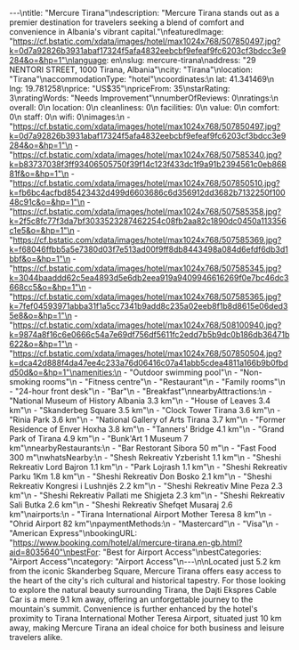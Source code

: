 ---\ntitle: "Mercure Tirana"\ndescription: "Mercure Tirana stands out as a premier destination for travelers seeking a blend of comfort and convenience in Albania's vibrant capital."\nfeaturedImage: "https://cf.bstatic.com/xdata/images/hotel/max1024x768/507850497.jpg?k=0d7a92826b3931abaf17324f5afa4832eebcbf9efeaf9fc6203cf3bdcc3e9284&o=&hp=1"\nlanguage: en\nslug: mercure-tirana\naddress: "29 NENTORI STREET, 1000 Tirana, Albania"\ncity: "Tirana"\nlocation: "Tirana"\naccommodationType: "hotel"\ncoordinates:\n  lat: 41.341469\n  lng: 19.781258\nprice: "US$35"\npriceFrom: 35\nstarRating: 3\nratingWords: "Needs Improvement"\nnumberOfReviews: 0\nratings:\n  overall: 0\n  location: 0\n  cleanliness: 0\n  facilities: 0\n  value: 0\n  comfort: 0\n  staff: 0\n  wifi: 0\nimages:\n  - "https://cf.bstatic.com/xdata/images/hotel/max1024x768/507850497.jpg?k=0d7a92826b3931abaf17324f5afa4832eebcbf9efeaf9fc6203cf3bdcc3e9284&o=&hp=1"\n  - "https://cf.bstatic.com/xdata/images/hotel/max1024x768/507585340.jpg?k=b83737038f3ff93406505750f39f14c123f433dc1f9a91b2394561c0eb86881f&o=&hp=1"\n  - "https://cf.bstatic.com/xdata/images/hotel/max1024x768/507850510.jpg?k=fb6bc4acfbd85423432d499d6603686c6d356912dd3682b7132250f10048c91c&o=&hp=1"\n  - "https://cf.bstatic.com/xdata/images/hotel/max1024x768/507585358.jpg?k=2f5c8fc77f3da7bf3033523287462254c08fb2aa82c1890dc0450a113356c1e5&o=&hp=1"\n  - "https://cf.bstatic.com/xdata/images/hotel/max1024x768/507585369.jpg?k=f68046ffbb5a5e7380d03f7e513ad00f9ff8db8443498a084d6efdf6db3d1bbf&o=&hp=1"\n  - "https://cf.bstatic.com/xdata/images/hotel/max1024x768/507585345.jpg?k=3044baaddd62c5ea4893d5e6db2eea919a9409946616269f0e7bc46dc3668cc5&o=&hp=1"\n  - "https://cf.bstatic.com/xdata/images/hotel/max1024x768/507585365.jpg?k=7fef04593971abba31f1a5cc7341b9add8c235a02eeb8f1b8d8615e06ded35e8&o=&hp=1"\n  - "https://cf.bstatic.com/xdata/images/hotel/max1024x768/508100940.jpg?k=9874a8f16c6e0666c54a7e69df756df5611fc2edd7b5b9dc0b186db36471b622&o=&hp=1"\n  - "https://cf.bstatic.com/xdata/images/hotel/max1024x768/507850504.jpg?k=dca42d888f4da47ee4c233a76d06416c07a41abb5cdea4811a166b9b0fbdd50d&o=&hp=1"\namenities:\n  - "Outdoor swimming pool"\n  - "Non-smoking rooms"\n  - "Fitness centre"\n  - "Restaurant"\n  - "Family rooms"\n  - "24-hour front desk"\n  - "Bar"\n  - "Breakfast"\nnearbyAttractions:\n  - "National Museum of History Albania 3.3 km"\n  - "House of Leaves 3.4 km"\n  - "Skanderbeg Square 3.5 km"\n  - "Clock Tower Tirana 3.6 km"\n  - "Rinia Park 3.6 km"\n  - "National Gallery of Arts Tirana 3.7 km"\n  - "Former Residence of Enver Hoxha 3.8 km"\n  - "Tanners' Bridge 4.1 km"\n  - "Grand Park of Tirana 4.9 km"\n  - "Bunk'Art 1 Museum 7 km"\nnearbyRestaurants:\n  - "Bar Restorant Sibora 50 m"\n  - "Fast Food 300 m"\nwhatsNearby:\n  - "Shesh Rekreativ Yzberisht 1.1 km"\n  - "Sheshi Rekreativ Lord Bajron 1.1 km"\n  - "Park Lojrash 1.1 km"\n  - "Sheshi Rekreativ Parku 1Km 1.8 km"\n  - "Sheshi Rekreativ Don Bosko 2.1 km"\n  - "Sheshi Rekreativ Kongresi i Lushnjës 2.2 km"\n  - "Sheshi Rekreativ Mine Peza 2.3 km"\n  - "Sheshi Rekreativ Pallati me Shigjeta 2.3 km"\n  - "Sheshi Rekreativ Sali Butka 2.6 km"\n  - "Sheshi Rekreativ Shefqet Musaraj 2.6 km"\nairports:\n  - "Tirana International Airport Mother Teresa 8 km"\n  - "Ohrid Airport 82 km"\npaymentMethods:\n  - "Mastercard"\n  - "Visa"\n  - "American Express"\nbookingURL: "https://www.booking.com/hotel/al/mercure-tirana.en-gb.html?aid=8035640"\nbestFor: "Best for Airport Access"\nbestCategories: "Airport Access"\ncategory: "Airport Access"\n---\n\nLocated just 5.2 km from the iconic Skanderbeg Square, Mercure Tirana offers easy access to the heart of the city's rich cultural and historical tapestry. For those looking to explore the natural beauty surrounding Tirana, the Dajti Ekspres Cable Car is a mere 9.1 km away, offering an unforgettable journey to the mountain's summit. Convenience is further enhanced by the hotel's proximity to Tirana International Mother Teresa Airport, situated just 10 km away, making Mercure Tirana an ideal choice for both business and leisure travelers alike.